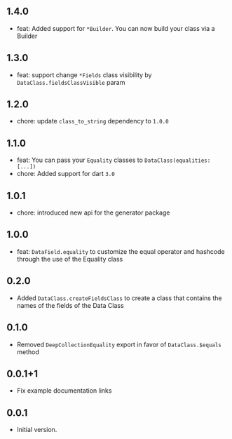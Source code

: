 ## 1.4.0
- feat: Added support for `*Builder`. You can now build your class via a Builder

## 1.3.0
- feat: support change `*Fields` class visibility by `DataClass.fieldsClassVisible` param

## 1.2.0
- chore: update `class_to_string` dependency to `1.0.0`

## 1.1.0
- feat: You can pass your `Equality` classes to `DataClass(equalities: [...])`
- chore: Added support for dart `3.0`

## 1.0.1
- chore: introduced new api for the generator package

## 1.0.0
- feat: `DataField.equality` to customize the equal operator and hashcode through the use of the Equality class

## 0.2.0
- Added `DataClass.createFieldsClass` to create a class that contains the names of the fields of the Data Class

## 0.1.0
- Removed `DeepCollectionEquality` export in favor of `DataClass.$equals` method

## 0.0.1+1
- Fix example documentation links

## 0.0.1
- Initial version.
